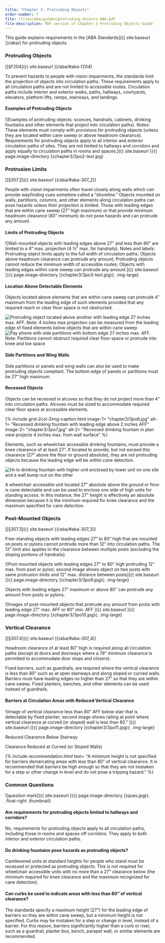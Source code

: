 ```yaml
---
title: "Chapter 3: Protruding Objects"
order-number: 7
file: /files/aba/guides/protruding-objects-ABA.pdf
file-description: PDF version of Chapter 3 Protruding Objects Guide
---
```

This guide explains requirements in the [ABA Standards]({{ site.baseurl }}/aba/) for protruding objects.

### Protruding Objects

[[§F204]({{ site.baseurl }}/aba/#aba-f204)

To prevent hazards to people with vision impairments, the standards limit the projection of objects into circulation paths. These requirements apply to all circulation paths and are not limited to accessible routes. Circulation paths include interior and exterior walks, paths, hallways, courtyards, elevators, platform lifts, ramps, stairways, and landings.
  
#### Examples of Protruding Objects

![Examples of protruding objects: sconces, handrails, cabinets, drinking fountains and other elements that project into circulation paths).  Notes: These elements must comply with provisions for protruding objects (unless they are located within cane sweep or above headroom clearance).    Requirements for protruding objects apply to all interior and exterior circulation paths of sites.  They are not limited to hallways and corridors and apply equally to circulation paths in rooms and spaces.]({{ site.baseurl }}{{ page.image-directory }}chapter3/3po2-text.jpg)

### Protrusion Limits

[[§307.2]({{ site.baseurl }}/aba/#aba-307_2)]

People with vision impairments often travel closely along walls which can provide wayfinding cues sometime called a “shoreline.” Objects mounted on walls, partitions, columns, and other elements along circulation paths can pose hazards unless their projection is limited. Those with leading edges that are within cane sweep (27” high maximum) or that provide minimum headroom clearance (80” minimum) do not pose hazards and can protrude any amount.

#### Limits of Protruding Objects

![Wall-mounted objects with leading edges above 27” and less than 80” are limited to a 4” max. projection (4 ½” max. for handrails).  Notes and labels:  Protruding object limits apply to the full width of circulation paths; Objects above headroom clearance can protrude any amount; Protruding objects cannot reduce the minimum width of accessible routes; Objects with leading edges within cane sweep can protrude any amount.]({{ site.baseurl }}{{ page.image-directory }}chapter3/3po3-text.jpg){: .img-large}

<div class="grid-container">
    <div class="grid-row">
        <div class="tablet:grid-col">
            <h4>Location Above Detectable Elements</h4>
            <p class="text-italic">Objects located above elements that are within cane sweep can protrude 4” maximum from the leading edge of such elements provided that any required reach or clear floor space is not obstructed.</p>
        </div>
        <div class="tablet:grid-col">
            <img class="img-large" src="{{ site.baseurl }}{{ page.image-directory }}chapter3/3po4.jpg" alt="Protruding object located above another with leading edge 27 inches max. AFF.  Note: 4 inches max projection can be measured from the leading edge of fixed elements below objects that are within cane sweep ">
        </div>
    </div>
</div>

<div class="grid-container">
    <div class="grid-row">
        <div class="tablet:grid-col">
            <img class="img-large" src="{{ site.baseurl }}{{ page.image-directory }}chapter3/3op5.jpg" alt="Pay phone with side partitions with bottom edge 27 inches max. AFF.  Note: Partitions cannot obstruct required clear floor space or protrude into knee and toe space">
        </div>
        <div class="tablet:grid-col">
            <h4>Side Partitions and Wing Walls</h4>
            <p>Side partitions or panels and wing walls can also be used to make protruding objects compliant. The bottom edge of panels or partitions must be 27” high maximum.</p>
        </div>
    </div>
</div>
  
#### Recessed Objects

Objects can be recessed in alcoves so that they do not project more than 4” into circulation paths. Alcoves must be sized to accommodate required clear floor space at accessible elements.

{% include grid-2col-2img-caption.html
image-1= "chapter3/3po6.jpg"
alt-1= "Recessed drinking fountain with leading edge above 2 inches AFF"
image-2= "chapter3/3po7.jpg"
alt-2= "Recessed drinking fountain in plan view projects 4 inches max. from wall surface"
%}

Elements, such as wheelchair accessible drinking fountains, must provide a knee clearance of at least 27”. If located to provide, but not exceed this clearance (27” above the floor or ground absolute), they are not protruding objects because the leading edge will be within cane detection.

<div class="grid-container">
    <div class="grid-row">
        <div class="tablet:grid-col">
            <img class="img-large" src="{{ site.baseurl }}{{ page.image-directory }}chapter3/3po8.jpg" alt="Hi-lo drinking fountain with higher unit enclosed by lower unit on one site and a wall bump-out on the other">
        </div>
        <div class="tablet:grid-col">
            <p class="text-italic">A wheelchair accessible unit located 27” absolute above the ground or floor is cane detectable and can be used to enclose one side of high units for standing access. In this instance, the 27” height is effectively an absolute dimension because it is the minimum required for knee clearance and the maximum specified for cane detection.</p>
        </div>
    </div>
</div>

### Post-Mounted Objects

[[§307.3]({{ site.baseurl }}/aba/#aba-307_3)]

Free-standing objects with leading edges 27” to 80” high that are mounted on posts or pylons cannot protrude more than 12” into circulation paths. The 12” limit also applies to the clearance between multiple posts (excluding the sloping portions of handrails).

![Post-mounted objects with leading edges 27" to 80" high protruding 12" max. from post or pylon; second image shows object on two posts with same protrusion limits and 12" max. distance between posts]({{ site.baseurl }}{{ page.image-directory }}chapter3/3po9.jpg){: .img-large}

Objects with leading edges 27” maximum or above 80” can protrude any amount from posts or pylons.

![Images of post-mounted objects that protrude any amount from posts with leading edge 27" max. AFF or 80" min. AFF ]({{ site.baseurl }}{{ page.image-directory }}chapter3/3po10.jpg){: .img-large}

### Vertical Clearance

[[§307.4]({{ site.baseurl }}/aba/#aba-307_4)]

Headroom clearance of at least 80” high is required along all circulation paths (except at doors and doorways where a 78” minimum clearance is permitted to accommodate door stops and closers).

Fixed barriers, such as guardrails, are required where the vertical clearance is less than 80” such as at open stairways and along sloped or curved walls. Barriers must have leading edges no higher than 27” so that they are within cane sweep. Fixed planters, benches, and other elements can be used instead of guardrails.

#### Barriers at Circulation Areas with Reduced Vertical Clearance

![Image of vertical clearance less than 80" AFF below stair that is detectable by fixed planter; second image shows railing at point where vertical clearance at curved (or sloped) wall is less than 80." ]({{ site.baseurl }}{{ page.image-directory }}chapter3/3po11.jpg){: .img-large}

<div class="grid-container">
    <div class="grid-row">
        <div class="tablet:grid-col">
            <p class="text-italic">Reduced Clearance Below Stairway</p>
        </div>
        <div class="tablet:grid-col">
            <p class="text-italic">Clearance Reduced at Curved (or Sloped Walls)</p>
        </div>
    </div>
</div>

{% include recommendation.html
text= "A minimum height is not specified for barriers demarcating areas with less than 80” of vertical clearance. It is recommended that barriers be high enough so that they are not mistaken for a step or other change in level and do not pose a tripping hazard."
%}

### Common Questions

![question mark]({{ site.baseurl }}{{ page.image-directory }}ques.jpg){: .float-right .thumbnail}

#### Are requirements for protruding objects limited to hallways and corridors?

No, requirements for protruding objects apply to all circulation paths, including those in rooms and spaces off corridors. They apply to both interior and exterior circulation paths.

#### Do drinking fountains pose hazards as protruding objects?

Cantilevered units at standard heights for people who stand must be recessed or protected as protruding objects. This is not required for wheelchair accessible units with no more than a 27” clearance below (the minimum required for knee clearance and the maximum recognized for cane detection).

#### Can curbs be used to indicate areas with less than 80” of vertical clearance?

The standards specify a maximum height (27”) for the leading edge of barriers so they are within cane sweep, but a minimum height is not specified. Curbs may be mistaken for a step or change in level, instead of a barrier. For this reason, barriers significantly higher than a curb or riser, such as a guardrail, planter box, bench, parapet wall, or similar elements are recommended.
